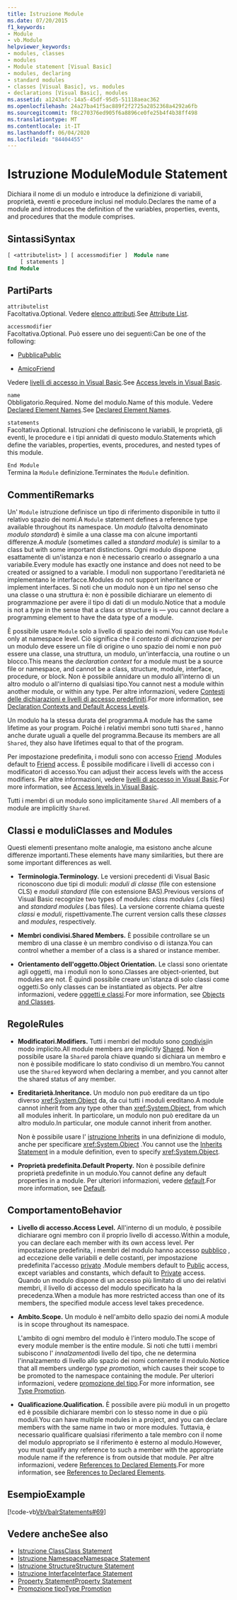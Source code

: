 ```yaml
---
title: Istruzione Module
ms.date: 07/20/2015
f1_keywords:
- Module
- vb.Module
helpviewer_keywords:
- modules, classes
- modules
- Module statement [Visual Basic]
- modules, declaring
- standard modules
- classes [Visual Basic], vs. modules
- declarations [Visual Basic], modules
ms.assetid: a1243afc-14a5-45df-95d5-51118aeac362
ms.openlocfilehash: 24a27ba41f5ac889f2f2725a2852368a4292a6fb
ms.sourcegitcommit: f8c270376ed905f6a8896ce0fe25b4f4b38ff498
ms.translationtype: MT
ms.contentlocale: it-IT
ms.lasthandoff: 06/04/2020
ms.locfileid: "84404455"
---
```

# <a name="module-statement"></a><span data-ttu-id="63fff-102">Istruzione Module</span><span class="sxs-lookup"><span data-stu-id="63fff-102">Module Statement</span></span>

<span data-ttu-id="63fff-103">Dichiara il nome di un modulo e introduce la definizione di variabili, proprietà, eventi e procedure inclusi nel modulo.</span><span class="sxs-lookup"><span data-stu-id="63fff-103">Declares the name of a module and introduces the definition of the variables, properties, events, and procedures that the module comprises.</span></span>

## <a name="syntax"></a><span data-ttu-id="63fff-104">Sintassi</span><span class="sxs-lookup"><span data-stu-id="63fff-104">Syntax</span></span>

```vb
[ <attributelist> ] [ accessmodifier ]  Module name
    [ statements ]
End Module
```

## <a name="parts"></a><span data-ttu-id="63fff-105">Parti</span><span class="sxs-lookup"><span data-stu-id="63fff-105">Parts</span></span>

`attributelist`  
<span data-ttu-id="63fff-106">Facoltativa.</span><span class="sxs-lookup"><span data-stu-id="63fff-106">Optional.</span></span> <span data-ttu-id="63fff-107">Vedere [elenco attributi](attribute-list.md).</span><span class="sxs-lookup"><span data-stu-id="63fff-107">See [Attribute List](attribute-list.md).</span></span>

`accessmodifier`  
<span data-ttu-id="63fff-108">Facoltativa.</span><span class="sxs-lookup"><span data-stu-id="63fff-108">Optional.</span></span> <span data-ttu-id="63fff-109">Può essere uno dei seguenti:</span><span class="sxs-lookup"><span data-stu-id="63fff-109">Can be one of the following:</span></span>

- [<span data-ttu-id="63fff-110">Pubblica</span><span class="sxs-lookup"><span data-stu-id="63fff-110">Public</span></span>](../modifiers/public.md)

- [<span data-ttu-id="63fff-111">Amico</span><span class="sxs-lookup"><span data-stu-id="63fff-111">Friend</span></span>](../modifiers/friend.md)

<span data-ttu-id="63fff-112">Vedere [livelli di accesso in Visual Basic](../../programming-guide/language-features/declared-elements/access-levels.md).</span><span class="sxs-lookup"><span data-stu-id="63fff-112">See [Access levels in Visual Basic](../../programming-guide/language-features/declared-elements/access-levels.md).</span></span>

`name`  
<span data-ttu-id="63fff-113">Obbligatorio.</span><span class="sxs-lookup"><span data-stu-id="63fff-113">Required.</span></span> <span data-ttu-id="63fff-114">Nome del modulo.</span><span class="sxs-lookup"><span data-stu-id="63fff-114">Name of this module.</span></span> <span data-ttu-id="63fff-115">Vedere [Declared Element Names](../../programming-guide/language-features/declared-elements/declared-element-names.md).</span><span class="sxs-lookup"><span data-stu-id="63fff-115">See [Declared Element Names](../../programming-guide/language-features/declared-elements/declared-element-names.md).</span></span>

`statements`  
<span data-ttu-id="63fff-116">Facoltativa.</span><span class="sxs-lookup"><span data-stu-id="63fff-116">Optional.</span></span> <span data-ttu-id="63fff-117">Istruzioni che definiscono le variabili, le proprietà, gli eventi, le procedure e i tipi annidati di questo modulo.</span><span class="sxs-lookup"><span data-stu-id="63fff-117">Statements which define the variables, properties, events, procedures, and nested types of this module.</span></span>

`End Module`  
<span data-ttu-id="63fff-118">Termina la `Module` definizione.</span><span class="sxs-lookup"><span data-stu-id="63fff-118">Terminates the `Module` definition.</span></span>

## <a name="remarks"></a><span data-ttu-id="63fff-119">Commenti</span><span class="sxs-lookup"><span data-stu-id="63fff-119">Remarks</span></span>

<span data-ttu-id="63fff-120">Un' `Module` istruzione definisce un tipo di riferimento disponibile in tutto il relativo spazio dei nomi.</span><span class="sxs-lookup"><span data-stu-id="63fff-120">A `Module` statement defines a reference type available throughout its namespace.</span></span> <span data-ttu-id="63fff-121">Un *modulo* (talvolta denominato *modulo standard*) è simile a una classe ma con alcune importanti differenze.</span><span class="sxs-lookup"><span data-stu-id="63fff-121">A *module* (sometimes called a *standard module*) is similar to a class but with some important distinctions.</span></span> <span data-ttu-id="63fff-122">Ogni modulo dispone esattamente di un'istanza e non è necessario crearlo o assegnarlo a una variabile.</span><span class="sxs-lookup"><span data-stu-id="63fff-122">Every module has exactly one instance and does not need to be created or assigned to a variable.</span></span> <span data-ttu-id="63fff-123">I moduli non supportano l'ereditarietà né implementano le interfacce.</span><span class="sxs-lookup"><span data-stu-id="63fff-123">Modules do not support inheritance or implement interfaces.</span></span> <span data-ttu-id="63fff-124">Si noti che un modulo non è un *tipo* nel senso che una classe o una struttura è: non è possibile dichiarare un elemento di programmazione per avere il tipo di dati di un modulo.</span><span class="sxs-lookup"><span data-stu-id="63fff-124">Notice that a module is not a *type* in the sense that a class or structure is — you cannot declare a programming element to have the data type of a module.</span></span>

<span data-ttu-id="63fff-125">È possibile usare `Module` solo a livello di spazio dei nomi.</span><span class="sxs-lookup"><span data-stu-id="63fff-125">You can use `Module` only at namespace level.</span></span> <span data-ttu-id="63fff-126">Ciò significa che il *contesto di dichiarazione* per un modulo deve essere un file di origine o uno spazio dei nomi e non può essere una classe, una struttura, un modulo, un'interfaccia, una routine o un blocco.</span><span class="sxs-lookup"><span data-stu-id="63fff-126">This means the *declaration context* for a module must be a source file or namespace, and cannot be a class, structure, module, interface, procedure, or block.</span></span> <span data-ttu-id="63fff-127">Non è possibile annidare un modulo all'interno di un altro modulo o all'interno di qualsiasi tipo.</span><span class="sxs-lookup"><span data-stu-id="63fff-127">You cannot nest a module within another module, or within any type.</span></span> <span data-ttu-id="63fff-128">Per altre informazioni, vedere [Contesti delle dichiarazioni e livelli di accesso predefiniti](declaration-contexts-and-default-access-levels.md).</span><span class="sxs-lookup"><span data-stu-id="63fff-128">For more information, see [Declaration Contexts and Default Access Levels](declaration-contexts-and-default-access-levels.md).</span></span>

<span data-ttu-id="63fff-129">Un modulo ha la stessa durata del programma.</span><span class="sxs-lookup"><span data-stu-id="63fff-129">A module has the same lifetime as your program.</span></span> <span data-ttu-id="63fff-130">Poiché i relativi membri sono tutti `Shared` , hanno anche durate uguali a quelle del programma.</span><span class="sxs-lookup"><span data-stu-id="63fff-130">Because its members are all `Shared`, they also have lifetimes equal to that of the program.</span></span>

<span data-ttu-id="63fff-131">Per impostazione predefinita, i moduli sono con accesso [Friend](../modifiers/friend.md) .</span><span class="sxs-lookup"><span data-stu-id="63fff-131">Modules default to [Friend](../modifiers/friend.md) access.</span></span> <span data-ttu-id="63fff-132">È possibile modificare i livelli di accesso con i modificatori di accesso.</span><span class="sxs-lookup"><span data-stu-id="63fff-132">You can adjust their access levels with the access modifiers.</span></span> <span data-ttu-id="63fff-133">Per altre informazioni, vedere [livelli di accesso in Visual Basic](../../programming-guide/language-features/declared-elements/access-levels.md).</span><span class="sxs-lookup"><span data-stu-id="63fff-133">For more information, see [Access levels in Visual Basic](../../programming-guide/language-features/declared-elements/access-levels.md).</span></span>

<span data-ttu-id="63fff-134">Tutti i membri di un modulo sono implicitamente `Shared` .</span><span class="sxs-lookup"><span data-stu-id="63fff-134">All members of a module are implicitly `Shared`.</span></span>

## <a name="classes-and-modules"></a><span data-ttu-id="63fff-135">Classi e moduli</span><span class="sxs-lookup"><span data-stu-id="63fff-135">Classes and Modules</span></span>

<span data-ttu-id="63fff-136">Questi elementi presentano molte analogie, ma esistono anche alcune differenze importanti.</span><span class="sxs-lookup"><span data-stu-id="63fff-136">These elements have many similarities, but there are some important differences as well.</span></span>

- <span data-ttu-id="63fff-137">**Terminologia.**</span><span class="sxs-lookup"><span data-stu-id="63fff-137">**Terminology.**</span></span> <span data-ttu-id="63fff-138">Le versioni precedenti di Visual Basic riconoscono due tipi di moduli: *moduli di classe* (file con estensione CLS) e *moduli standard* (file con estensione BAS).</span><span class="sxs-lookup"><span data-stu-id="63fff-138">Previous versions of Visual Basic recognize two types of modules: *class modules* (.cls files) and *standard modules* (.bas files).</span></span> <span data-ttu-id="63fff-139">La versione corrente chiama queste *classi* e *moduli*, rispettivamente.</span><span class="sxs-lookup"><span data-stu-id="63fff-139">The current version calls these *classes* and *modules*, respectively.</span></span>

- <span data-ttu-id="63fff-140">**Membri condivisi.**</span><span class="sxs-lookup"><span data-stu-id="63fff-140">**Shared Members.**</span></span> <span data-ttu-id="63fff-141">È possibile controllare se un membro di una classe è un membro condiviso o di istanza.</span><span class="sxs-lookup"><span data-stu-id="63fff-141">You can control whether a member of a class is a shared or instance member.</span></span>

- <span data-ttu-id="63fff-142">**Orientamento dell'oggetto.**</span><span class="sxs-lookup"><span data-stu-id="63fff-142">**Object Orientation.**</span></span> <span data-ttu-id="63fff-143">Le classi sono orientate agli oggetti, ma i moduli non lo sono.</span><span class="sxs-lookup"><span data-stu-id="63fff-143">Classes are object-oriented, but modules are not.</span></span> <span data-ttu-id="63fff-144">È quindi possibile creare un'istanza di solo classi come oggetti.</span><span class="sxs-lookup"><span data-stu-id="63fff-144">So only classes can be instantiated as objects.</span></span> <span data-ttu-id="63fff-145">Per altre informazioni, vedere [oggetti e classi](../../programming-guide/language-features/objects-and-classes/index.md).</span><span class="sxs-lookup"><span data-stu-id="63fff-145">For more information, see [Objects and Classes](../../programming-guide/language-features/objects-and-classes/index.md).</span></span>

## <a name="rules"></a><span data-ttu-id="63fff-146">Regole</span><span class="sxs-lookup"><span data-stu-id="63fff-146">Rules</span></span>

- <span data-ttu-id="63fff-147">**Modificatori.**</span><span class="sxs-lookup"><span data-stu-id="63fff-147">**Modifiers.**</span></span> <span data-ttu-id="63fff-148">Tutti i membri del modulo sono [condivisi](../modifiers/shared.md)in modo implicito.</span><span class="sxs-lookup"><span data-stu-id="63fff-148">All module members are implicitly [Shared](../modifiers/shared.md).</span></span> <span data-ttu-id="63fff-149">Non è possibile usare la `Shared` parola chiave quando si dichiara un membro e non è possibile modificare lo stato condiviso di un membro.</span><span class="sxs-lookup"><span data-stu-id="63fff-149">You cannot use the `Shared` keyword when declaring a member, and you cannot alter the shared status of any member.</span></span>

- <span data-ttu-id="63fff-150">**Ereditarietà.**</span><span class="sxs-lookup"><span data-stu-id="63fff-150">**Inheritance.**</span></span> <span data-ttu-id="63fff-151">Un modulo non può ereditare da un tipo diverso <xref:System.Object> da, da cui tutti i moduli ereditano.</span><span class="sxs-lookup"><span data-stu-id="63fff-151">A module cannot inherit from any type other than <xref:System.Object>, from which all modules inherit.</span></span> <span data-ttu-id="63fff-152">In particolare, un modulo non può ereditare da un altro modulo.</span><span class="sxs-lookup"><span data-stu-id="63fff-152">In particular, one module cannot inherit from another.</span></span>

  <span data-ttu-id="63fff-153">Non è possibile usare l' [istruzione Inherits](inherits-statement.md) in una definizione di modulo, anche per specificare <xref:System.Object> .</span><span class="sxs-lookup"><span data-stu-id="63fff-153">You cannot use the [Inherits Statement](inherits-statement.md) in a module definition, even to specify <xref:System.Object>.</span></span>

- <span data-ttu-id="63fff-154">**Proprietà predefinita.**</span><span class="sxs-lookup"><span data-stu-id="63fff-154">**Default Property.**</span></span> <span data-ttu-id="63fff-155">Non è possibile definire proprietà predefinite in un modulo.</span><span class="sxs-lookup"><span data-stu-id="63fff-155">You cannot define any default properties in a module.</span></span> <span data-ttu-id="63fff-156">Per ulteriori informazioni, vedere [default](../modifiers/default.md).</span><span class="sxs-lookup"><span data-stu-id="63fff-156">For more information, see [Default](../modifiers/default.md).</span></span>

## <a name="behavior"></a><span data-ttu-id="63fff-157">Comportamento</span><span class="sxs-lookup"><span data-stu-id="63fff-157">Behavior</span></span>

- <span data-ttu-id="63fff-158">**Livello di accesso.**</span><span class="sxs-lookup"><span data-stu-id="63fff-158">**Access Level.**</span></span> <span data-ttu-id="63fff-159">All'interno di un modulo, è possibile dichiarare ogni membro con il proprio livello di accesso.</span><span class="sxs-lookup"><span data-stu-id="63fff-159">Within a module, you can declare each member with its own access level.</span></span> <span data-ttu-id="63fff-160">Per impostazione predefinita, i membri del modulo hanno accesso [pubblico](../modifiers/public.md) , ad eccezione delle variabili e delle costanti, per impostazione predefinita l'accesso [privato](../modifiers/private.md) .</span><span class="sxs-lookup"><span data-stu-id="63fff-160">Module members default to [Public](../modifiers/public.md) access, except variables and constants, which default to [Private](../modifiers/private.md) access.</span></span> <span data-ttu-id="63fff-161">Quando un modulo dispone di un accesso più limitato di uno dei relativi membri, il livello di accesso del modulo specificato ha la precedenza.</span><span class="sxs-lookup"><span data-stu-id="63fff-161">When a module has more restricted access than one of its members, the specified module access level takes precedence.</span></span>

- <span data-ttu-id="63fff-162">**Ambito.**</span><span class="sxs-lookup"><span data-stu-id="63fff-162">**Scope.**</span></span> <span data-ttu-id="63fff-163">Un modulo è nell'ambito dello spazio dei nomi.</span><span class="sxs-lookup"><span data-stu-id="63fff-163">A module is in scope throughout its namespace.</span></span>

  <span data-ttu-id="63fff-164">L'ambito di ogni membro del modulo è l'intero modulo.</span><span class="sxs-lookup"><span data-stu-id="63fff-164">The scope of every module member is the entire module.</span></span> <span data-ttu-id="63fff-165">Si noti che tutti i membri subiscono l' *innalzamento*di livello del tipo, che ne determina l'innalzamento di livello allo spazio dei nomi contenente il modulo.</span><span class="sxs-lookup"><span data-stu-id="63fff-165">Notice that all members undergo *type promotion*, which causes their scope to be promoted to the namespace containing the module.</span></span> <span data-ttu-id="63fff-166">Per ulteriori informazioni, vedere [promozione del tipo](../../programming-guide/language-features/declared-elements/type-promotion.md).</span><span class="sxs-lookup"><span data-stu-id="63fff-166">For more information, see [Type Promotion](../../programming-guide/language-features/declared-elements/type-promotion.md).</span></span>

- <span data-ttu-id="63fff-167">**Qualificazione.**</span><span class="sxs-lookup"><span data-stu-id="63fff-167">**Qualification.**</span></span> <span data-ttu-id="63fff-168">È possibile avere più moduli in un progetto ed è possibile dichiarare membri con lo stesso nome in due o più moduli.</span><span class="sxs-lookup"><span data-stu-id="63fff-168">You can have multiple modules in a project, and you can declare members with the same name in two or more modules.</span></span> <span data-ttu-id="63fff-169">Tuttavia, è necessario qualificare qualsiasi riferimento a tale membro con il nome del modulo appropriato se il riferimento è esterno al modulo.</span><span class="sxs-lookup"><span data-stu-id="63fff-169">However, you must qualify any reference to such a member with the appropriate module name if the reference is from outside that module.</span></span> <span data-ttu-id="63fff-170">Per altre informazioni, vedere [References to Declared Elements](../../programming-guide/language-features/declared-elements/references-to-declared-elements.md).</span><span class="sxs-lookup"><span data-stu-id="63fff-170">For more information, see [References to Declared Elements](../../programming-guide/language-features/declared-elements/references-to-declared-elements.md).</span></span>

## <a name="example"></a><span data-ttu-id="63fff-171">Esempio</span><span class="sxs-lookup"><span data-stu-id="63fff-171">Example</span></span>

[!code-vb[VbVbalrStatements#69](~/samples/snippets/visualbasic/VS_Snippets_VBCSharp/VbVbalrStatements/VB/Class1.vb#69)]

## <a name="see-also"></a><span data-ttu-id="63fff-172">Vedere anche</span><span class="sxs-lookup"><span data-stu-id="63fff-172">See also</span></span>

- [<span data-ttu-id="63fff-173">Istruzione Class</span><span class="sxs-lookup"><span data-stu-id="63fff-173">Class Statement</span></span>](class-statement.md)
- [<span data-ttu-id="63fff-174">Istruzione Namespace</span><span class="sxs-lookup"><span data-stu-id="63fff-174">Namespace Statement</span></span>](namespace-statement.md)
- [<span data-ttu-id="63fff-175">Istruzione Structure</span><span class="sxs-lookup"><span data-stu-id="63fff-175">Structure Statement</span></span>](structure-statement.md)
- [<span data-ttu-id="63fff-176">Istruzione Interface</span><span class="sxs-lookup"><span data-stu-id="63fff-176">Interface Statement</span></span>](interface-statement.md)
- [<span data-ttu-id="63fff-177">Property Statement</span><span class="sxs-lookup"><span data-stu-id="63fff-177">Property Statement</span></span>](property-statement.md)
- [<span data-ttu-id="63fff-178">Promozione tipo</span><span class="sxs-lookup"><span data-stu-id="63fff-178">Type Promotion</span></span>](../../programming-guide/language-features/declared-elements/type-promotion.md)
